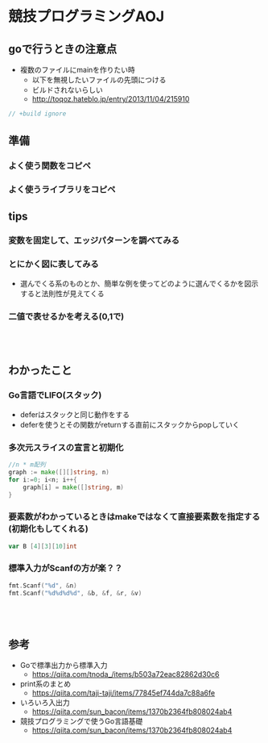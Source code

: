 # 競技プログラミングAOJ

## goで行うときの注意点
- 複数のファイルにmainを作りたい時
  - 以下を無視したいファイルの先頭につける
  - ビルドされないらしい
  - http://toqoz.hateblo.jp/entry/2013/11/04/215910

```go
// +build ignore
```

## 準備
### よく使う関数をコピペ
### よく使うライブラリをコピペ


## tips
### 変数を固定して、エッジパターンを調べてみる

### とにかく図に表してみる
- 選んでくる系のものとか、簡単な例を使ってどのように選んでくるかを図示すると法則性が見えてくる

### 二値で表せるかを考える(0,1で)

<br></br>

## わかったこと
### Go言語でLIFO(スタック)
- deferはスタックと同じ動作をする
- deferを使うとその関数がreturnする直前にスタックからpopしていく

### 多次元スライスの宣言と初期化

```go
//n * m配列
graph := make([][]string, n)
for i:=0; i<n; i++{
    graph[i] = make([]string, m)
}
```

### 要素数がわかっているときはmakeではなくて直接要素数を指定する(初期化もしてくれる)

```go
var B [4][3][10]int
```

### 標準入力がScanfの方が楽？？

```go
fmt.Scanf("%d", &n)
fmt.Scanf("%d%d%d%d", &b, &f, &r, &v)
```

<br></br>

## 参考
- Goで標準出力から標準入力
  - https://qiita.com/tnoda_/items/b503a72eac82862d30c6
- print系のまとめ
  - https://qiita.com/taji-taji/items/77845ef744da7c88a6fe
- いろいろ入出力
  - https://qiita.com/sun_bacon/items/1370b2364fb808024ab4
- 競技プログラミングで使うGo言語基礎
  - https://qiita.com/sun_bacon/items/1370b2364fb808024ab4
